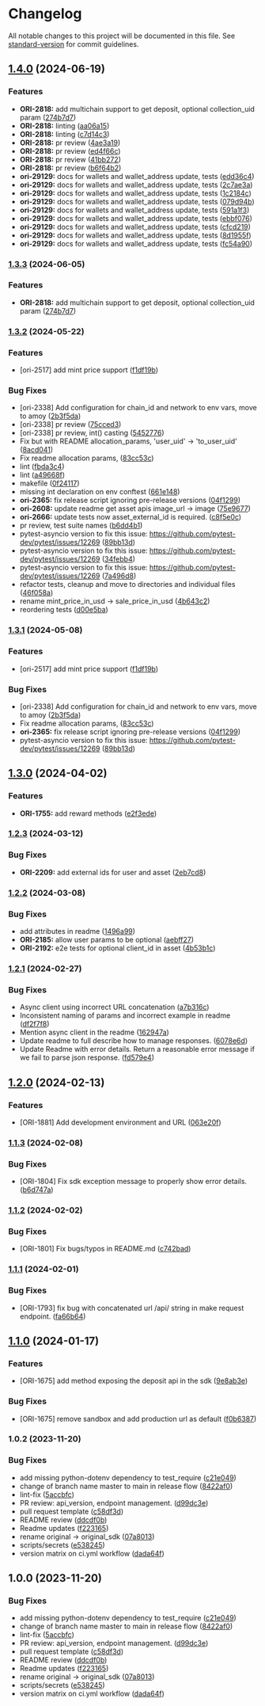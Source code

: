 # Changelog

All notable changes to this project will be documented in this file. See [standard-version](https://github.com/conventional-changelog/standard-version) for commit guidelines.

## [1.4.0](https://github.com/getoriginal/original-python/compare/v1.3.2...v1.4.0) (2024-06-19)


### Features

* **ORI-2818:** add multichain support to get deposit, optional collection_uid param ([274b7d7](https://github.com/getoriginal/original-python/commit/274b7d79a9f456b4b6710b72ceda1ed585eafd09))
* **ORI-2818:** linting ([aa06a15](https://github.com/getoriginal/original-python/commit/aa06a15129dad5fa968985200fb7b218f12e827d))
* **ORI-2818:** linting ([c7d14c3](https://github.com/getoriginal/original-python/commit/c7d14c3da4819b9e8ed3c2a2e51718b859719383))
* **ORI-2818:** pr review ([4ae3a19](https://github.com/getoriginal/original-python/commit/4ae3a19d79ac8c3af6d3ddac82551ba7b21fa800))
* **ORI-2818:** pr review ([ed4f66c](https://github.com/getoriginal/original-python/commit/ed4f66c430e55f31d7423332dd6e3790c05c7ead))
* **ORI-2818:** pr review ([41bb272](https://github.com/getoriginal/original-python/commit/41bb27202e6120fef767d300d8893fc7034eaa32))
* **ORI-2818:** pr review ([b6f64b2](https://github.com/getoriginal/original-python/commit/b6f64b2b189919cb012138505390a7b2f9bf1365))
* **ori-29129:** docs for wallets and wallet_address update, tests ([edd36c4](https://github.com/getoriginal/original-python/commit/edd36c4fe324c86787513f9d1e876b2429b4bf76))
* **ori-29129:** docs for wallets and wallet_address update, tests ([2c7ae3a](https://github.com/getoriginal/original-python/commit/2c7ae3add3471c7b0655d187790b24bc182dca33))
* **ori-29129:** docs for wallets and wallet_address update, tests ([1c2184c](https://github.com/getoriginal/original-python/commit/1c2184ce3007af5ca496a9bc252020a8027175c5))
* **ori-29129:** docs for wallets and wallet_address update, tests ([079d94b](https://github.com/getoriginal/original-python/commit/079d94b2ec18793cd92c06762af6066f5cd181e6))
* **ori-29129:** docs for wallets and wallet_address update, tests ([591a1f3](https://github.com/getoriginal/original-python/commit/591a1f3c7d375756775c00760e434c00c2378300))
* **ori-29129:** docs for wallets and wallet_address update, tests ([ebbf076](https://github.com/getoriginal/original-python/commit/ebbf0764769df2eaa202f9f08a928a1d8b912909))
* **ori-29129:** docs for wallets and wallet_address update, tests ([cfcd219](https://github.com/getoriginal/original-python/commit/cfcd219dbc6d8a1d8c4f9aca1dff42971007b90c))
* **ori-29129:** docs for wallets and wallet_address update, tests ([8d1955f](https://github.com/getoriginal/original-python/commit/8d1955f361af6aff8743652d444db6a959c30558))
* **ori-29129:** docs for wallets and wallet_address update, tests ([fc54a90](https://github.com/getoriginal/original-python/commit/fc54a90ac59c08223e90ef8daf4f936de4f10d08))

### [1.3.3](https://github.com/getoriginal/original-python/compare/v1.3.2...v1.3.3) (2024-06-05)


### Features

* **ORI-2818:** add multichain support to get deposit, optional collection_uid param ([274b7d7](https://github.com/getoriginal/original-python/commit/274b7d79a9f456b4b6710b72ceda1ed585eafd09))

### [1.3.2](https://github.com/getoriginal/original-python/compare/v1.3.0...v1.3.2) (2024-05-22)


### Features

* [ori-2517] add mint price support ([f1df19b](https://github.com/getoriginal/original-python/commit/f1df19ba53d0d2b89a8cf9d8989a13eceecfb766))


### Bug Fixes

* [ori-2338] Add configuration for chain_id and network to env vars, move to amoy ([2b3f5da](https://github.com/getoriginal/original-python/commit/2b3f5dafe5f9e2b916dd71f03a30973bc12dd26b))
* [ori-2338] pr review ([75cced3](https://github.com/getoriginal/original-python/commit/75cced33754d6e609ae589facc5b27581e3f019f))
* [ori-2338] pr review, int() casting ([5452776](https://github.com/getoriginal/original-python/commit/545277605edbc2d3a8531e85662de4f4c51ce584))
* Fix but with README allocation_params, 'user_uid' -> 'to_user_uid' ([8acd041](https://github.com/getoriginal/original-python/commit/8acd041da414b8a42fc8528c0444bd3ed800a8c3))
* Fix readme allocation params, ([83cc53c](https://github.com/getoriginal/original-python/commit/83cc53c5e14e4f3530345ce0dd35e4b5306bfa22))
* lint ([fbda3c4](https://github.com/getoriginal/original-python/commit/fbda3c497ee710563ccb4db6f3b28403a371ca97))
* lint ([a49668f](https://github.com/getoriginal/original-python/commit/a49668f30afd98593f5c556a8a42dc1e9aa5b576))
* makefile ([0f24117](https://github.com/getoriginal/original-python/commit/0f24117bcd02e71e2bdd4fa07f863eacdd1c8ffc))
* missing int declaration on env conftest ([661e148](https://github.com/getoriginal/original-python/commit/661e148bd40b3db245d40840bf1dba9221927b46))
* **ori-2365:** fix release script ignoring pre-release versions ([04f1299](https://github.com/getoriginal/original-python/commit/04f1299eb557c6d5a3ab84ee3a615e6d2cba8b1d))
* **ori-2608:** update readme get asset apis image_url -> image ([75e9677](https://github.com/getoriginal/original-python/commit/75e9677b601ce979c36997740f43e3ca3e144788))
* **ori-2666:** update tests now asset_external_id is required. ([c8f5e0c](https://github.com/getoriginal/original-python/commit/c8f5e0c5ba377bc35c743d901d41559b3ae7386f))
* pr review, test suite names ([b6dd4b1](https://github.com/getoriginal/original-python/commit/b6dd4b1ab84388ca80df60877cd6651677340b8d))
* pytest-asyncio version to fix this issue: https://github.com/pytest-dev/pytest/issues/12269 ([89bb13d](https://github.com/getoriginal/original-python/commit/89bb13dc7b93cdf66a0c225d9b55a5abc30065b6))
* pytest-asyncio version to fix this issue: https://github.com/pytest-dev/pytest/issues/12269 ([34febb4](https://github.com/getoriginal/original-python/commit/34febb44fd8eb710b3fea81c890aceeceadcb7e1))
* pytest-asyncio version to fix this issue: https://github.com/pytest-dev/pytest/issues/12269 ([7a496d8](https://github.com/getoriginal/original-python/commit/7a496d806c7aa16b7b4b2f6ce2bc0e2d97092b87))
* refactor tests, cleanup and move to directories and individual files ([46f058a](https://github.com/getoriginal/original-python/commit/46f058ac59a21d7dac42ae91e578e1121b9c2749))
* rename mint_price_in_usd -> sale_price_in_usd ([4b643c2](https://github.com/getoriginal/original-python/commit/4b643c2611dc2f750a2c49e320f049eee89f602a))
* reordering tests ([d00e5ba](https://github.com/getoriginal/original-python/commit/d00e5bafe11a0996b5f6a58634da225513787d6d))

### [1.3.1](https://github.com/getoriginal/original-python/compare/v1.3.0...v1.3.1) (2024-05-08)


### Features

* [ori-2517] add mint price support ([f1df19b](https://github.com/getoriginal/original-python/commit/f1df19ba53d0d2b89a8cf9d8989a13eceecfb766))


### Bug Fixes

* [ori-2338] Add configuration for chain_id and network to env vars, move to amoy ([2b3f5da](https://github.com/getoriginal/original-python/commit/2b3f5dafe5f9e2b916dd71f03a30973bc12dd26b))
* Fix readme allocation params, ([83cc53c](https://github.com/getoriginal/original-python/commit/83cc53c5e14e4f3530345ce0dd35e4b5306bfa22))
* **ori-2365:** fix release script ignoring pre-release versions ([04f1299](https://github.com/getoriginal/original-python/commit/04f1299eb557c6d5a3ab84ee3a615e6d2cba8b1d))
* pytest-asyncio version to fix this issue: https://github.com/pytest-dev/pytest/issues/12269 ([89bb13d](https://github.com/getoriginal/original-python/commit/89bb13dc7b93cdf66a0c225d9b55a5abc30065b6))


## [1.3.0](https://github.com/getoriginal/original-python/compare/v1.2.3...v1.3.0) (2024-04-02)


### Features

* **ORI-1755:** add reward methods ([e2f3ede](https://github.com/getoriginal/original-python/commit/e2f3edecaf7fdbe59c608e92431ca1a6d97177e2))

### [1.2.3](https://github.com/getoriginal/original-python/compare/v1.2.2...v1.2.3) (2024-03-12)


### Bug Fixes

* **ORI-2209:** add external ids for user and asset ([2eb7cd8](https://github.com/getoriginal/original-python/commit/2eb7cd82f9db0522e50f654ef522ac36a0c32a02))

### [1.2.2](https://github.com/getoriginal/original-python/compare/v1.2.1...v1.2.2) (2024-03-08)


### Bug Fixes

* add attributes in readme ([1496a99](https://github.com/getoriginal/original-python/commit/1496a99e8ded7d376b60db5283ee9b0794f21e04))
* **ORI-2185:** allow user params to be optional ([aebff27](https://github.com/getoriginal/original-python/commit/aebff275ca556d64365be4f667c9899e9b2b5812))
* **ORI-2192:** e2e tests for optional client_id in asset ([4b53b1c](https://github.com/getoriginal/original-python/commit/4b53b1c5fb28484f87813d82fa8f21e28a7edb08))

### [1.2.1](https://github.com/getoriginal/original-python/compare/v1.2.0...v1.2.1) (2024-02-27)


### Bug Fixes

* Async client using incorrect URL concatenation ([a7b316c](https://github.com/getoriginal/original-python/commit/a7b316cb48a7adb74eed637b2d0ac5d6b393b51c))
* Inconsistent naming of params and incorrect example in readme ([df2f7f8](https://github.com/getoriginal/original-python/commit/df2f7f8f3c9d735351500c99e93c7c453889d8dd))
* Mention async client in the readme ([162947a](https://github.com/getoriginal/original-python/commit/162947af0d94a98875c4e7ab2b01dc8b21e2426f))
* Update readme to full describe how to manage responses. ([6078e6d](https://github.com/getoriginal/original-python/commit/6078e6d75e0253867f22c433668b67e7f405632d))
* Update Readme with error details. Return a reasonable error message if we fail to parse json response. ([fd579e4](https://github.com/getoriginal/original-python/commit/fd579e4c32f41c910b3489983aadc7f15f71da6f))

## [1.2.0](https://github.com/getoriginal/original-python/compare/v1.1.3...v1.2.0) (2024-02-13)


### Features

* [ORI-1881] Add development environment and URL ([063e20f](https://github.com/getoriginal/original-python/commit/063e20fe6b10650360a6eabb0f049fbe5ba5aa70))

### [1.1.3](https://github.com/getoriginal/original-python/compare/v1.1.2...v1.1.3) (2024-02-08)


### Bug Fixes

* [ORI-1804] Fix sdk exception message to properly show error details. ([b6d747a](https://github.com/getoriginal/original-python/commit/b6d747a01a76e00ddd50c0a9eb6d06ed09992c7a))

### [1.1.2](https://github.com/getoriginal/original-python/compare/v1.1.1...v1.1.2) (2024-02-02)


### Bug Fixes

* [ORI-1801] Fix bugs/typos in README.md ([c742bad](https://github.com/getoriginal/original-python/commit/c742bad146f57ab1240e6322ec1482a0bc4c6dbe))

### [1.1.1](https://github.com/getoriginal/original-python/compare/v1.1.0...v1.1.1) (2024-02-01)


### Bug Fixes

* [ORI-1793] fix bug with concatenated url /api/ string in make request endpoint. ([fa66b64](https://github.com/getoriginal/original-python/commit/fa66b64aae3a497f872e6ff9bbe4c8733c7d9f83))

## [1.1.0](https://github.com/getoriginal/original-python/compare/v1.0.2...v1.1.0) (2024-01-17)


### Features

* [ORI-1675] add method exposing the deposit api in the sdk ([9e8ab3e](https://github.com/getoriginal/original-python/commit/9e8ab3ecd0f0aa5497baa049a8653207f59cdf4d))


### Bug Fixes

* [ORI-1675] remove sandbox and add production url as default ([f0b6387](https://github.com/getoriginal/original-python/commit/f0b6387a0e3978fe34c74e1db6a712fb5e9664d7))


### 1.0.2 (2023-11-20)


### Bug Fixes

* add missing python-dotenv dependency to test_require ([c21e049](https://github.com/getoriginal/original-python/commit/c21e049394343a23e19291859251eadcc3cab22f))
* change of branch name master to main in release flow ([8422af0](https://github.com/getoriginal/original-python/commit/8422af0d9f5ec5a4ff100a9618747770e5f7bed3))
* lint-fix ([5accbfc](https://github.com/getoriginal/original-python/commit/5accbfcd5b56c79d00d76c40831821838f6af995))
* PR review: api_version, endpoint management. ([d99dc3e](https://github.com/getoriginal/original-python/commit/d99dc3e3cec5613ae1f0b63c7f37c3dacc158ae8))
* pull request template ([c58df3d](https://github.com/getoriginal/original-python/commit/c58df3ddaf4e8b2f1204caa86ecfb4c396c5b93b))
* README review ([ddcdf0b](https://github.com/getoriginal/original-python/commit/ddcdf0b31615dc680f02eb033a16e4b1bf0ff5c3))
* Readme updates ([f223165](https://github.com/getoriginal/original-python/commit/f22316508b293ded62466e28404e6278436a351a))
* rename original -> original_sdk ([07a8013](https://github.com/getoriginal/original-python/commit/07a8013b9d286d9f3ee9d7994a5011c79bd0f808))
* scripts/secrets ([e538245](https://github.com/getoriginal/original-python/commit/e538245d7d68f4bbabca62c9b65af53336010c7f))
* version matrix on ci.yml workflow ([dada64f](https://github.com/getoriginal/original-python/commit/dada64f4dcebfdf796bd91178e76f4bcdb78b7f6))

## 1.0.0 (2023-11-20)


### Bug Fixes

* add missing python-dotenv dependency to test_require ([c21e049](https://github.com/getoriginal/original-python/commit/c21e049394343a23e19291859251eadcc3cab22f))
* change of branch name master to main in release flow ([8422af0](https://github.com/getoriginal/original-python/commit/8422af0d9f5ec5a4ff100a9618747770e5f7bed3))
* lint-fix ([5accbfc](https://github.com/getoriginal/original-python/commit/5accbfcd5b56c79d00d76c40831821838f6af995))
* PR review: api_version, endpoint management. ([d99dc3e](https://github.com/getoriginal/original-python/commit/d99dc3e3cec5613ae1f0b63c7f37c3dacc158ae8))
* pull request template ([c58df3d](https://github.com/getoriginal/original-python/commit/c58df3ddaf4e8b2f1204caa86ecfb4c396c5b93b))
* README review ([ddcdf0b](https://github.com/getoriginal/original-python/commit/ddcdf0b31615dc680f02eb033a16e4b1bf0ff5c3))
* Readme updates ([f223165](https://github.com/getoriginal/original-python/commit/f22316508b293ded62466e28404e6278436a351a))
* rename original -> original_sdk ([07a8013](https://github.com/getoriginal/original-python/commit/07a8013b9d286d9f3ee9d7994a5011c79bd0f808))
* scripts/secrets ([e538245](https://github.com/getoriginal/original-python/commit/e538245d7d68f4bbabca62c9b65af53336010c7f))
* version matrix on ci.yml workflow ([dada64f](https://github.com/getoriginal/original-python/commit/dada64f4dcebfdf796bd91178e76f4bcdb78b7f6))
